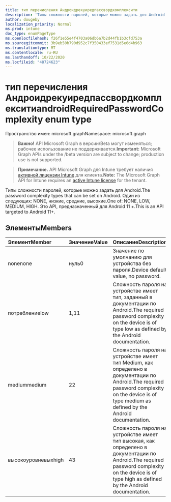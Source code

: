 ```yaml
---
title: тип перечисления Андроидрекуиредпассвордкомплексити
description: 'Типы сложности паролей, которые можно задать для Android. Один из следующих: NONE, низкие, средние, высокие. Это API, предназначенный для Android 11 +.'
author: dougeby
localization_priority: Normal
ms.prod: intune
doc_type: enumPageType
ms.openlocfilehash: f26f1e55e4f4703a06db6a7b2d44fb1b3cfd753a
ms.sourcegitcommit: 3b9eb50b790d952c7f350433ef7531d5e6d4b963
ms.translationtype: MT
ms.contentlocale: ru-RU
ms.lasthandoff: 10/22/2020
ms.locfileid: "48724623"
---
```

# <a name="androidrequiredpasswordcomplexity-enum-type"></a><span data-ttu-id="6fa7d-105">тип перечисления Андроидрекуиредпассвордкомплексити</span><span class="sxs-lookup"><span data-stu-id="6fa7d-105">androidRequiredPasswordComplexity enum type</span></span>

<span data-ttu-id="6fa7d-106">Пространство имен: microsoft.graph</span><span class="sxs-lookup"><span data-stu-id="6fa7d-106">Namespace: microsoft.graph</span></span>

> <span data-ttu-id="6fa7d-107">**Важно!** API Microsoft Graph в версии/Beta могут изменяться; рабочее использование не поддерживается.</span><span class="sxs-lookup"><span data-stu-id="6fa7d-107">**Important:** Microsoft Graph APIs under the /beta version are subject to change; production use is not supported.</span></span>

> <span data-ttu-id="6fa7d-108">**Примечание.** API Microsoft Graph для Intune требует наличия [активной лицензии Intune](https://go.microsoft.com/fwlink/?linkid=839381) для клиента.</span><span class="sxs-lookup"><span data-stu-id="6fa7d-108">**Note:** The Microsoft Graph API for Intune requires an [active Intune license](https://go.microsoft.com/fwlink/?linkid=839381) for the tenant.</span></span>

<span data-ttu-id="6fa7d-109">Типы сложности паролей, которые можно задать для Android.</span><span class="sxs-lookup"><span data-stu-id="6fa7d-109">The password complexity types that can be set on Android.</span></span> <span data-ttu-id="6fa7d-110">Один из следующих: NONE, низкие, средние, высокие.</span><span class="sxs-lookup"><span data-stu-id="6fa7d-110">One of: NONE, LOW, MEDIUM, HIGH.</span></span> <span data-ttu-id="6fa7d-111">Это API, предназначенный для Android 11 +.</span><span class="sxs-lookup"><span data-stu-id="6fa7d-111">This is an API targeted to Android 11+.</span></span>

## <a name="members"></a><span data-ttu-id="6fa7d-112">Элементы</span><span class="sxs-lookup"><span data-stu-id="6fa7d-112">Members</span></span>
|<span data-ttu-id="6fa7d-113">Элемент</span><span class="sxs-lookup"><span data-stu-id="6fa7d-113">Member</span></span>|<span data-ttu-id="6fa7d-114">Значение</span><span class="sxs-lookup"><span data-stu-id="6fa7d-114">Value</span></span>|<span data-ttu-id="6fa7d-115">Описание</span><span class="sxs-lookup"><span data-stu-id="6fa7d-115">Description</span></span>|
|:---|:---|:---|
|<span data-ttu-id="6fa7d-116">none</span><span class="sxs-lookup"><span data-stu-id="6fa7d-116">none</span></span>|<span data-ttu-id="6fa7d-117">нуль</span><span class="sxs-lookup"><span data-stu-id="6fa7d-117">0</span></span>|<span data-ttu-id="6fa7d-118">Значение по умолчанию для устройства без пароля.</span><span class="sxs-lookup"><span data-stu-id="6fa7d-118">Device default value, no password.</span></span>|
|<span data-ttu-id="6fa7d-119">потребление</span><span class="sxs-lookup"><span data-stu-id="6fa7d-119">low</span></span>|<span data-ttu-id="6fa7d-120">1,1</span><span class="sxs-lookup"><span data-stu-id="6fa7d-120">1</span></span>|<span data-ttu-id="6fa7d-121">Сложность пароля на устройстве имеет тип, заданный в документации по Android.</span><span class="sxs-lookup"><span data-stu-id="6fa7d-121">The required password complexity on the device is of type low as defined by the Android documentation.</span></span>|
|<span data-ttu-id="6fa7d-122">medium</span><span class="sxs-lookup"><span data-stu-id="6fa7d-122">medium</span></span>|<span data-ttu-id="6fa7d-123">2</span><span class="sxs-lookup"><span data-stu-id="6fa7d-123">2</span></span>|<span data-ttu-id="6fa7d-124">Сложность пароля на устройстве имеет тип Medium, как определено в документации по Android.</span><span class="sxs-lookup"><span data-stu-id="6fa7d-124">The required password complexity on the device is of type medium as defined by the Android documentation.</span></span>|
|<span data-ttu-id="6fa7d-125">высокоуровневых</span><span class="sxs-lookup"><span data-stu-id="6fa7d-125">high</span></span>|<span data-ttu-id="6fa7d-126">4</span><span class="sxs-lookup"><span data-stu-id="6fa7d-126">3</span></span>|<span data-ttu-id="6fa7d-127">Сложность пароля на устройстве имеет тип высокая, как определено в документации по Android.</span><span class="sxs-lookup"><span data-stu-id="6fa7d-127">The required password complexity on the device is of type high as defined by the Android documentation.</span></span>|





